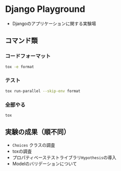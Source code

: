 # Django Playground

- Djangoのアプリケーションに関する実験場

## コマンド類

### コードフォーマット

```bash
tox -e format
```

### テスト

```bash
tox run-parallel --skip-env format
```

### 全部やる

```bash
tox
```

## 実験の成果（順不同）

- `Choices` クラスの調査
- toxの調査
- プロパティベーステストライブラリ`Hypothesis`の導入
- Modelのバリデーションについて
